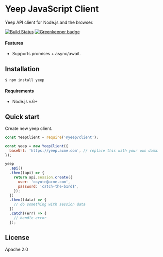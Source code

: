 # Yeep JavaScript Client

Yeep API client for Node.js and the browser.

[![Build Status](https://travis-ci.com/yeepio/js-client.svg?branch=master)](https://travis-ci.com/yeepio/js-client) [![Greenkeeper badge](https://badges.greenkeeper.io/yeepio/js-client.svg)](https://greenkeeper.io/)

#### Features

- Supports promises + async/await.

## Installation

```
$ npm install yeep
```

#### Requirements

- Node.js v.6+

## Quick start

Create new yeep client.

```javascript
const YeepClient = require('@yeep/client');

const yeep = new YeepClient({
  baseUrl: 'https://yeep.acme.com', // replace this with your own domain
});

yeep
  .api()
  .then((api) => {
    return api.session.create({
      user: 'coyote@acme.com',
      password: 'catch-the-b1rd$',
    });
  })
  .then((data) => {
    // do something with session data
  })
  .catch((err) => {
    // handle error
  });
```

## License

Apache 2.0

